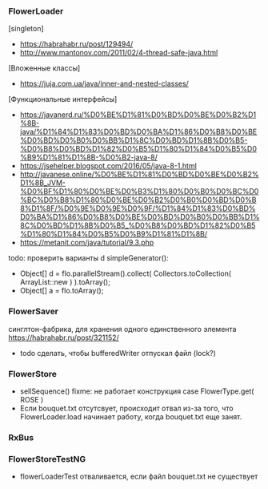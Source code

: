 ### FlowerLoader
 
 [singleton]
 * https://habrahabr.ru/post/129494/
 * http://www.mantonov.com/2011/02/4-thread-safe-java.html
   
 [Вложенные классы]
 * https://juja.com.ua/java/inner-and-nested-classes/
 
 [Функциональные интерфейсы]
 * https://javanerd.ru/%D0%BE%D1%81%D0%BD%D0%BE%D0%B2%D1%8B-java/%D1%84%D1%83%D0%BD%D0%BA%D1%86%D0%B8%D0%BE%D0%BD%D0%B0%D0%BB%D1%8C%D0%BD%D1%8B%D0%B5-%D0%B8%D0%BD%D1%82%D0%B5%D1%80%D1%84%D0%B5%D0%B9%D1%81%D1%8B-%D0%B2-java-8/
 * https://jsehelper.blogspot.com/2016/05/java-8-1.html
 * http://javanese.online/%D0%BE%D1%81%D0%BD%D0%BE%D0%B2%D1%8B_JVM-%D0%BF%D1%80%D0%BE%D0%B3%D1%80%D0%B0%D0%BC%D0%BC%D0%B8%D1%80%D0%BE%D0%B2%D0%B0%D0%BD%D0%B8%D1%8F/%D0%9E%D0%9E%D0%9F/%D1%84%D1%83%D0%BD%D0%BA%D1%86%D0%B8%D0%BE%D0%BD%D0%B0%D0%BB%D1%8C%D0%BD%D1%8B%D0%B5_%D0%B8%D0%BD%D1%82%D0%B5%D1%80%D1%84%D0%B5%D0%B9%D1%81%D1%8B/
 * https://metanit.com/java/tutorial/9.3.php
  
 todo: проверить варианты d simpleGenerator():
 * Object[] d = flo.parallelStream().collect( Collectors.toCollection( ArrayList::new ) ).toArray();
 * Object[] a = flo.toArray();
 
 
 ### FlowerSaver
 синглтон-фабрика, для хранения одного единственного элемента
 https://habrahabr.ru/post/321152/
  
 * todo сделать, чтобы bufferedWriter отпускал файл (lock?) 
 
 ### FlowerStore
 * sellSequence() fixme: не работает конструкция  case FlowerType.get( ROSE )
 * Если bouquet.txt отсутсвует, происходит отвал 
    из-за того, что FlowerLoader.load начинает работу, когда bouquet.txt еще занят.
 
 ### RxBus
 
 ### FlowerStoreTestNG
 * flowerLoaderTest отваливается, если файл bouquet.txt не существует
 